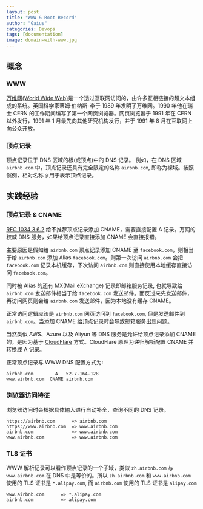 ```yaml
---
layout: post
title: "WWW & Root Record"
author: "Gaius"
categories: Devops
tags: [documentation]
image: domain-with-www.jpg
---
```


## 概念

### WWW
[万维网(World Wide Web)](https://en.wikipedia.org/wiki/World_Wide_Web)是一个透过互联网访问的，由许多互相链接的超文本组成的系统。英国科学家蒂姆·伯纳斯-李于 1989 年发明了万维网。1990 年他在瑞士 CERN 的工作期间编写了第一个网页浏览器。网页浏览器于 1991 年在 CERN 以外发行，1991 年 1 月最先向其他研究机构发行，并于 1991 年 8 月在互联网上向公众开放。

### 顶点记录 
顶点记录位于 DNS 区域的根(或顶点)中的 DNS 记录。 例如，在 DNS 区域 `airbnb.com` 中，顶点记录还具有完全限定的名称 `airbnb.com`, 即称为裸域。按照惯例，相对名称 `@` 用于表示顶点记录。

## 实践经验

### 顶点记录 & CNAME
[RFC 1034 3.6.2](http://www.faqs.org/rfcs/rfc1034.html) 给不推荐顶点记录添加 CNAME，需要直接配置 A 记录。万网的权威 DNS 服务，如果给顶点记录直接添加 CNAME 会直接报错。

主要原因是假如给 `airbnb.com` 顶点记录添加 CNAME 至 `facebook.com`，则相当于给 `airbnb.com` 添加 Alias `facebook.com`。则第一次访问 `airbnb.com` 会把 `facebook.com` 记录本机缓存，下次访问 `airbnb.com` 则直接使用本地缓存直接访问 `facebook.com`。

同时被 Alias 的还有 MX(Mail eXchange) 记录即邮箱服务记录, 也就导致给 `airbnb.com` 发送邮件相当于给 `facebook.com` 发送邮件。而反过来先发送邮件，再访问网页则会给 `airbnb.com` 发送邮件，因为本地没有缓存 CNAME。

正常访问逻辑应该是 `airbnb.com` 网页访问到 `facebook.com`, 但是发送邮件到 `airbnb.com`。当添加 CNAME 给顶点记录时会导致邮箱服务出现问题。

当然类似 AWS、Azure 以及 Aliyun 等 DNS 服务是允许给顶点记录添加 CNAME 的，是因为基于 [CloudFlare](https://blog.cloudflare.com/introducing-cname-flattening-rfc-compliant-cnames-at-a-domains-root) 方式。CloudFlare 原理为递归解析配置 CNAME 并转换成 A 记录。

正常顶点记录与 WWW DNS 配置方式为:

```text
airbnb.com        A   52.7.164.128
www.airbnb.com  CNAME airbnb.com
```

### 浏览器访问特征
浏览器访问时会根据具体输入进行自动补全，查询不同的 DNS 记录。

```text
https://airbnb.com      => airbnb.com
https://www.airbnb.com  => www.airbnb.com
airbnb.com              => www.airbnb.com
www.airbnb.com          => www.airbnb.com
```

### TLS 证书
WWW 解析记录可以看作顶点记录的一个子域，类似 `zh.airbnb.com` 与 `www.airbnb.com` 在 DNS 中是等价的。所以 `zh.airbnb.com` 和 `www.airbnb.com` 使用的 TLS 证书是 `*.alipay.com`, 而 `airbnb.com` 使用的 TLS 证书是 `alipay.com`

```text
www.airbnb.com      => *.alipay.com
airbnb.com          => alipay.com
```
